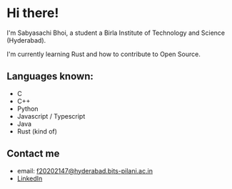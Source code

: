 # Hi there!

I'm Sabyasachi Bhoi, a student a Birla Institute of Technology and Science (Hyderabad). 

I'm currently learning Rust and how to contribute to Open Source. 

## Languages known:
- C
- C++
- Python
- Javascript / Typescript
- Java
- Rust (kind of)

## Contact me
- email: f20202147@hyderabad.bits-pilani.ac.in
- [LinkedIn](https://www.linkedin.com/in/sabyasachi-bhoi-4b593b171)
